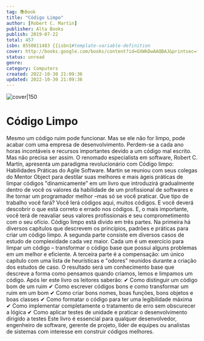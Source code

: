 ```yaml
---
tag: 📚Book
title: "Código Limpo"
author: [Robert C. Martin]
publisher: Alta Books
publish: 2019-07-22
total: 457
isbn: 8550811483 {{isbn1#template-variable-definition
cover: http://books.google.com/books/content?id=GXWkDwAAQBAJ&printsec=frontcover&img=1&zoom=1&edge=curl&source=gbs_api
status: unread
genre: 
category: Computers
created: 2022-10-30 21:09:36
updated: 2022-10-30 21:09:36
---
```


![cover|150](http://books.google.com/books/content?id=GXWkDwAAQBAJ&printsec=frontcover&img=1&zoom=1&edge=curl&source=gbs_api.md)

# Código Limpo

Mesmo um código ruim pode funcionar. Mas se ele não for limpo, pode acabar com uma empresa de desenvolvimento. Perdem-se a cada ano horas incontáveis e recursos importantes devido a um código mal escrito. Mas não precisa ser assim. O renomado especialista em software, Robert C. Martin, apresenta um paradigma revolucionário com Código limpo: Habilidades Práticas do Agile Software. Martin se reuniou com seus colegas do Mentor Object para destilar suas melhores e mais ágeis práticas de limpar códigos "dinamicamente" em um livro que introduzirá gradualmente dentro de você os valores da habilidade de um profissional de softwares e lhe tornar um programador melhor –mas só se você praticar. Que tipo de trabalho você fará? Você lerá códigos aqui, muitos códigos. E você deverá descobrir o que está correto e errado nos códigos. E, o mais importante, você terá de reavaliar seus valores profissionais e seu comprometimento com o seu ofício. Código limpo está divido em três partes. Na primeira há diversos capítulos que descrevem os princípios, padrões e práticas para criar um código limpo. A segunda parte consiste em diversos casos de estudo de complexidade cada vez maior. Cada um é um exercício para limpar um código – transformar o código base que possui alguns problemas em um melhor e eficiente. A terceira parte é a compensação: um único capítulo com uma lista de heurísticas e "odores" reunidos durante a criação dos estudos de caso. O resultado será um conhecimento base que descreve a forma como pensamos quando criamos, lemos e limpamos um código. Após ler este livro os leitores saberão: ✔ Como distinguir um código bom de um ruim ✔ Como escrever códigos bons e como transformar um ruim em um bom ✔ Como criar bons nomes, boas funções, bons objetos e boas classes ✔ Como formatar o código para ter uma legibilidade máxima ✔ Como implementar completamente o tratamento de erro sem obscurecer a lógica ✔ Como aplicar testes de unidade e praticar o desenvolvimento dirigido a testes Este livro é essencial para qualquer desenvolvedor, engenheiro de software, gerente de projeto, líder de equipes ou analistas de sistemas com interesse em construir códigos melhores.